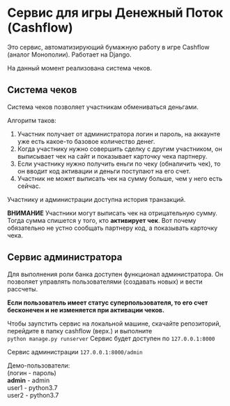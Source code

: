 # Сервис для игры Денежный Поток (Cashflow)

Это сервис, автоматизирующий бумажную работу в игре Cashflow (аналог Монополии).
Работает на Django.

На данный момент реализована система чеков.

## Система чеков

Система чеков позволяет участникам обмениваться деньгами.

Алгоритм таков: 
1. Участник получает от администратора логин и пароль, на аккаунте уже есть какое-то базовое количество денег.
2. Когда участнику нужно совершить сделку с другим участником, он выписывает чек на сайт и показывает карточку чека партнеру.
3. Если участнику нужно получить еньги по чеку (обналичить чек), то он вводит код активации и деньги поступают на его счет.
4. Участник не может выписать чек на сумму больше, чем у него есть сейчас.

Участнику и администрации доступна история транзакций.<br>

<strong>ВНИМАНИЕ</strong> Участники могут выписать чек на отрицательную сумму. Тогда сумма спишется у того, кто <strong>активирует чек</strong>. Вот почему обязательно не устно сообщать партнеру код, а показывать карточку чека.

## Сервис администратора

Для выполнения роли банка доступен функционал администратора. Он позволяет управлять пользователями (создавать новых) и вести рассчеты. <br>

<strong>Если пользователь имеет статус суперпользователя, то его счет бесконечен и не изменяется при активации чеков.</strong> 

Чтобы заупстить сервис на локальной машине, скачайте репозиторий, перейдите в папку cashflow (верх.) и выполните  
```python manage.py runserver```
Сервис будет доступен по `127.0.0.1:8000`

Сервис администрации `127.0.0.1:8000/admin`

Демо-пользователи: <br>(логин - пароль)<br>
<strong>admin</strong> - admin <br>
user1 - python3.7 <br>
user2 - python3.7 <br>